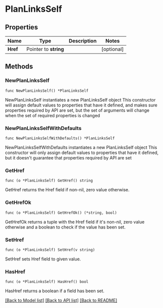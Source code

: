 # PlanLinksSelf

## Properties

Name | Type | Description | Notes
------------ | ------------- | ------------- | -------------
**Href** | Pointer to **string** |  | [optional] 

## Methods

### NewPlanLinksSelf

`func NewPlanLinksSelf() *PlanLinksSelf`

NewPlanLinksSelf instantiates a new PlanLinksSelf object
This constructor will assign default values to properties that have it defined,
and makes sure properties required by API are set, but the set of arguments
will change when the set of required properties is changed

### NewPlanLinksSelfWithDefaults

`func NewPlanLinksSelfWithDefaults() *PlanLinksSelf`

NewPlanLinksSelfWithDefaults instantiates a new PlanLinksSelf object
This constructor will only assign default values to properties that have it defined,
but it doesn't guarantee that properties required by API are set

### GetHref

`func (o *PlanLinksSelf) GetHref() string`

GetHref returns the Href field if non-nil, zero value otherwise.

### GetHrefOk

`func (o *PlanLinksSelf) GetHrefOk() (*string, bool)`

GetHrefOk returns a tuple with the Href field if it's non-nil, zero value otherwise
and a boolean to check if the value has been set.

### SetHref

`func (o *PlanLinksSelf) SetHref(v string)`

SetHref sets Href field to given value.

### HasHref

`func (o *PlanLinksSelf) HasHref() bool`

HasHref returns a boolean if a field has been set.


[[Back to Model list]](../README.md#documentation-for-models) [[Back to API list]](../README.md#documentation-for-api-endpoints) [[Back to README]](../README.md)


